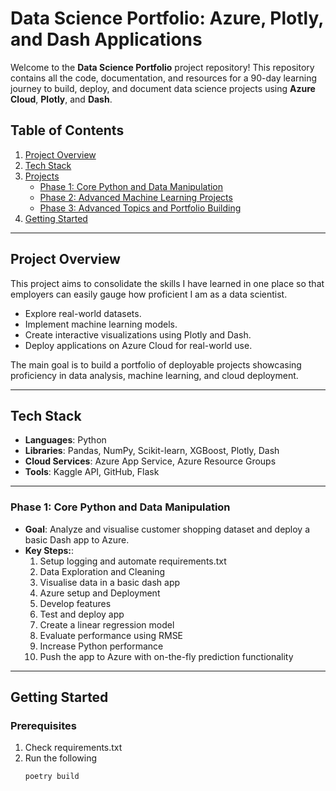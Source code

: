 # Data Science Portfolio: Azure, Plotly, and Dash Applications

Welcome to the **Data Science Portfolio** project repository! This repository contains all the code, documentation, and resources for a 90-day learning journey to build, deploy, and document data science projects using **Azure Cloud**, **Plotly**, and **Dash**. 

## Table of Contents

1. [Project Overview](#project-overview)
2. [Tech Stack](#tech-stack)
3. [Projects](#projects)
   - [Phase 1: Core Python and Data Manipulation](#phase-1-core-python-and-data-manipulation)
   - [Phase 2: Advanced Machine Learning Projects](#phase-2-advanced-machine-learning-projects)
   - [Phase 3: Advanced Topics and Portfolio Building](#phase-3-advanced-topics-and-portfolio-building)
4. [Getting Started](#getting-started)

---

## Project Overview

This project aims to consolidate the skills I have learned in one place so that employers can easily gauge how proficient I am as a data scientist.
- Explore real-world datasets.
- Implement machine learning models.
- Create interactive visualizations using Plotly and Dash.
- Deploy applications on Azure Cloud for real-world use.

The main goal is to build a portfolio of deployable projects showcasing proficiency in data analysis, machine learning, and cloud deployment.

---

## Tech Stack

- **Languages**: Python
- **Libraries**: Pandas, NumPy, Scikit-learn, XGBoost, Plotly, Dash
- **Cloud Services**: Azure App Service, Azure Resource Groups
- **Tools**: Kaggle API, GitHub, Flask

---

### Phase 1: Core Python and Data Manipulation
- **Goal**: Analyze and visualise customer shopping dataset and deploy a basic Dash app to Azure.
- **Key Steps:**:
  1. Setup logging and automate requirements.txt
  2. Data Exploration and Cleaning
  2. Visualise data in a basic dash app
  2. Azure setup and Deployment
  3. Develop features
  4. Test and deploy app
  3. Create a linear regression model
  4. Evaluate performance using RMSE
  5. Increase Python performance
  6. Push the app to Azure with on-the-fly prediction functionality

---

## Getting Started

### Prerequisites
1. Check requirements.txt
2. Run the following
   ```bash
   poetry build

